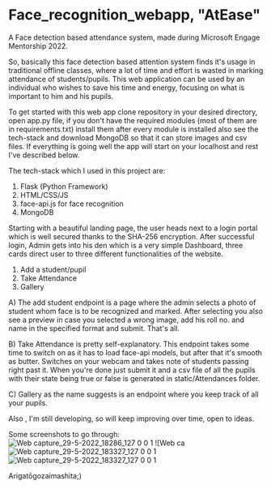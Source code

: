 # Face_recognition_webapp, "AtEase"
 A Face detection based attendance system, made during Microsoft Engage Mentorship 2022.

 So, basically this face detection based attention system finds it's usage in traditional offline classes, where a lot of time and effort is wasted in marking attendance   of students/pupils. This web application can be used by an individual who wishes to save his time and energy, focusing on what is important to him and his pupils.
 
 To get started with this web app clone repository in your desired directory, open app.py file, if you don't have the required modules (most of them are in requirements.txt) install them after every module is installed also see the tech-stack and download MongoDB so that it can store images and csv files. If everything is going well the app will start on your localhost and rest I've described below.
 
 The tech-stack which I used in this project are:
  1. Flask (Python Framework)
  2. HTML/CSS/JS
  3. face-api.js for face recognition
  4. MongoDB
 
 Starting with a beautiful landing page, the user heads next to a login portal which is well secured thanks to the SHA-256 encryption. After successful login, Admin gets into his den which is a very simple Dashboard, three cards direct user to three different functionalities of the website.
  1. Add a student/pupil
  2. Take Attendance
  3. Gallery
 
A) The add student endpoint is a page where the admin selects a photo of student whom face is to be recognized and marked. After selecting you also see a preview in case you selected a wrong image, add his roll no. and name in the specified format and submit. That's all.

B) Take Attendance is pretty self-explanatory. This endpoint takes some time to switch on as it has to load face-api models, but after that it's smooth as butter. Switches on your webcam and takes note of students passing right past it. When you're done just submit it and a csv file of all the pupils with their state being true or false is generated in static/Attendances folder.

C) Gallery as the name suggests is an endpoint where you keep track of all your pupils.

Also , I'm still developing, so will keep improving over time, open to ideas.

Some screenshots to go through:
![Web capture_29-5-2022_18286_127 0 0 1](https://user-images.githubusercontent.com/76547661/170869873-cab125b1-aee9-41fe-bcba-b37676b521bb.jpeg)
![Web ca![Web capture_29-5-2022_183327_127 0 0 1](https://user-images.githubusercontent.com/76547661/170870162-99e5d9d0-2ef7-4eaa-bf8b-fd70bf6ca2db.jpeg)
![Web capture_29-5-2022_183327_127 0 0 1](https://user-images.githubusercontent.com/76547661/170870257-794189d2-1410-47b8-a3d7-a1e02d157730.jpeg)


Arigatōgozaimashita;)
